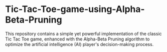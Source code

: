 # Tic-Tac-Toe-game-using-Alpha-Beta-Pruning
This repository contains a simple yet powerful implementation of the classic Tic Tac Toe game, enhanced with the Alpha-Beta Pruning algorithm to optimize the artificial intelligence (AI) player's decision-making process.
